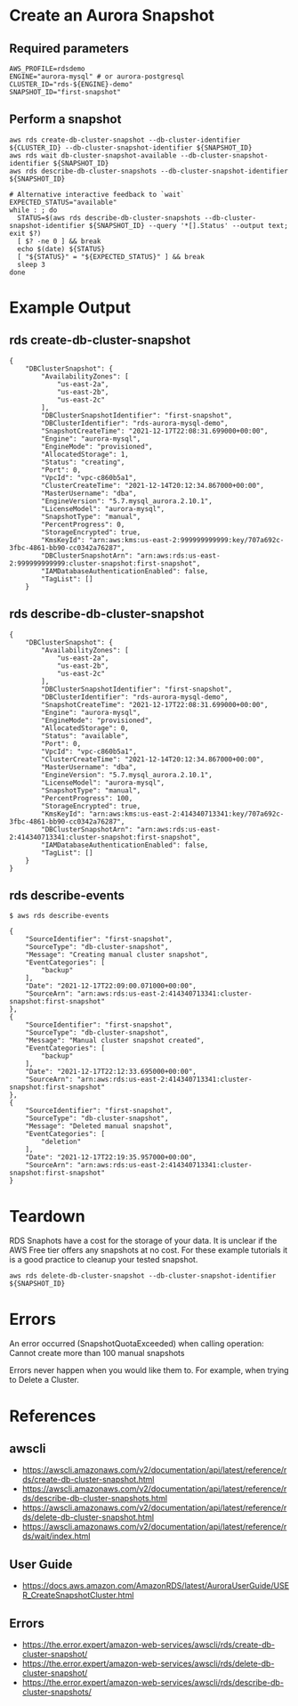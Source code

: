 # Create an Aurora Snapshot

## Required parameters
    AWS_PROFILE=rdsdemo
    ENGINE="aurora-mysql" # or aurora-postgresql
    CLUSTER_ID="rds-${ENGINE}-demo"
    SNAPSHOT_ID="first-snapshot"

## Perform a snapshot


    aws rds create-db-cluster-snapshot --db-cluster-identifier ${CLUSTER_ID} --db-cluster-snapshot-identifier ${SNAPSHOT_ID}
    aws rds wait db-cluster-snapshot-available --db-cluster-snapshot-identifier ${SNAPSHOT_ID}
    aws rds describe-db-cluster-snapshots --db-cluster-snapshot-identifier ${SNAPSHOT_ID}

    # Alternative interactive feedback to `wait`
    EXPECTED_STATUS="available"
    while : ; do
      STATUS=$(aws rds describe-db-cluster-snapshots --db-cluster-snapshot-identifier ${SNAPSHOT_ID} --query '*[].Status' --output text; exit $?)
      [ $? -ne 0 ] && break
      echo $(date) ${STATUS}
      [ "${STATUS}" = "${EXPECTED_STATUS}" ] && break
      sleep 3
    done


# Example Output

## rds create-db-cluster-snapshot

    {
        "DBClusterSnapshot": {
            "AvailabilityZones": [
                "us-east-2a",
                "us-east-2b",
                "us-east-2c"
            ],
            "DBClusterSnapshotIdentifier": "first-snapshot",
            "DBClusterIdentifier": "rds-aurora-mysql-demo",
            "SnapshotCreateTime": "2021-12-17T22:08:31.699000+00:00",
            "Engine": "aurora-mysql",
            "EngineMode": "provisioned",
            "AllocatedStorage": 1,
            "Status": "creating",
            "Port": 0,
            "VpcId": "vpc-c860b5a1",
            "ClusterCreateTime": "2021-12-14T20:12:34.867000+00:00",
            "MasterUsername": "dba",
            "EngineVersion": "5.7.mysql_aurora.2.10.1",
            "LicenseModel": "aurora-mysql",
            "SnapshotType": "manual",
            "PercentProgress": 0,
            "StorageEncrypted": true,
            "KmsKeyId": "arn:aws:kms:us-east-2:999999999999:key/707a692c-3fbc-4861-bb90-cc0342a76287",
            "DBClusterSnapshotArn": "arn:aws:rds:us-east-2:999999999999:cluster-snapshot:first-snapshot",
            "IAMDatabaseAuthenticationEnabled": false,
            "TagList": []
        }

## rds describe-db-cluster-snapshot

    {
        "DBClusterSnapshot": {
            "AvailabilityZones": [
                "us-east-2a",
                "us-east-2b",
                "us-east-2c"
            ],
            "DBClusterSnapshotIdentifier": "first-snapshot",
            "DBClusterIdentifier": "rds-aurora-mysql-demo",
            "SnapshotCreateTime": "2021-12-17T22:08:31.699000+00:00",
            "Engine": "aurora-mysql",
            "EngineMode": "provisioned",
            "AllocatedStorage": 0,
            "Status": "available",
            "Port": 0,
            "VpcId": "vpc-c860b5a1",
            "ClusterCreateTime": "2021-12-14T20:12:34.867000+00:00",
            "MasterUsername": "dba",
            "EngineVersion": "5.7.mysql_aurora.2.10.1",
            "LicenseModel": "aurora-mysql",
            "SnapshotType": "manual",
            "PercentProgress": 100,
            "StorageEncrypted": true,
            "KmsKeyId": "arn:aws:kms:us-east-2:414340713341:key/707a692c-3fbc-4861-bb90-cc0342a76287",
            "DBClusterSnapshotArn": "arn:aws:rds:us-east-2:414340713341:cluster-snapshot:first-snapshot",
            "IAMDatabaseAuthenticationEnabled": false,
            "TagList": []
        }
    }

## rds describe-events

    $ aws rds describe-events

    {
        "SourceIdentifier": "first-snapshot",
        "SourceType": "db-cluster-snapshot",
        "Message": "Creating manual cluster snapshot",
        "EventCategories": [
            "backup"
        ],
        "Date": "2021-12-17T22:09:00.071000+00:00",
        "SourceArn": "arn:aws:rds:us-east-2:414340713341:cluster-snapshot:first-snapshot"
    },
    {
        "SourceIdentifier": "first-snapshot",
        "SourceType": "db-cluster-snapshot",
        "Message": "Manual cluster snapshot created",
        "EventCategories": [
            "backup"
        ],
        "Date": "2021-12-17T22:12:33.695000+00:00",
        "SourceArn": "arn:aws:rds:us-east-2:414340713341:cluster-snapshot:first-snapshot"
    },
    {
        "SourceIdentifier": "first-snapshot",
        "SourceType": "db-cluster-snapshot",
        "Message": "Deleted manual snapshot",
        "EventCategories": [
            "deletion"
        ],
        "Date": "2021-12-17T22:19:35.957000+00:00",
        "SourceArn": "arn:aws:rds:us-east-2:414340713341:cluster-snapshot:first-snapshot"
    }


# Teardown

RDS Snaphots have a cost for the storage of your data. It is unclear if the AWS Free tier offers any snapshots at no cost. For these example tutorials it is a good practice to cleanup your tested snapshot.

    aws rds delete-db-cluster-snapshot --db-cluster-snapshot-identifier ${SNAPSHOT_ID}

# Errors

 An error occurred (SnapshotQuotaExceeded) when calling operation: Cannot create more than 100 manual snapshots

Errors never happen when you would like them to. For example, when trying to <a hef="https://the.error.expert/amazon-web-services/awscli/rds/delete-db-cluster/rds-snapquotaexceeded-deletedbcluster-manual-snapshots.html">Delete a Cluster</a>.

# References

## awscli
- https://awscli.amazonaws.com/v2/documentation/api/latest/reference/rds/create-db-cluster-snapshot.html
- https://awscli.amazonaws.com/v2/documentation/api/latest/reference/rds/describe-db-cluster-snapshots.html
- https://awscli.amazonaws.com/v2/documentation/api/latest/reference/rds/delete-db-cluster-snapshot.html
- https://awscli.amazonaws.com/v2/documentation/api/latest/reference/rds/wait/index.html

## User Guide
- https://docs.aws.amazon.com/AmazonRDS/latest/AuroraUserGuide/USER_CreateSnapshotCluster.html

## Errors
- https://the.error.expert/amazon-web-services/awscli/rds/create-db-cluster-snapshot/
- https://the.error.expert/amazon-web-services/awscli/rds/delete-db-cluster-snapshot/
- https://the.error.expert/amazon-web-services/awscli/rds/describe-db-cluster-snapshots/
